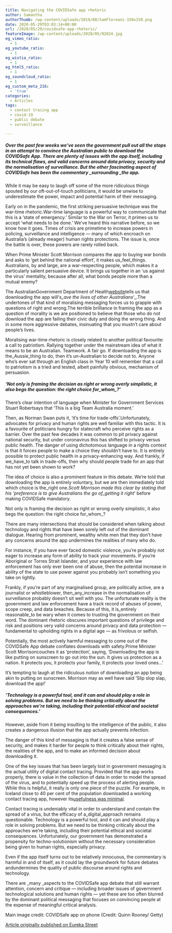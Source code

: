 ```yaml
---
title: Navigating the COVIDSafe app rhetoric
author: Samantha
authorThumb: /wp-content/uploads/2019/08/SamFloreani-150x150.png
date: 2020-05-29T03:03:14+00:00
url: /2020/05/29/covidsafe-app-rhetoric/
featureImage: /wp-content/uploads/2020/05/92024.jpg
eg_vimeo_ratio:
  - 1
eg_youtube_ratio:
  - 1
eg_wistia_ratio:
  - 1
eg_html5_ratio:
  - 1
eg_soundcloud_ratio:
  - 1
eg_custom_meta_216:
  - 'true'
categories:
  - Articles
tags:
  - contact tracing app
  - covid-19
  - public debate
  - surveillance

---
```

##### Over the past few weeks we’ve seen the government pull out all the stops in an attempt to convince the Australian public to download the COVIDSafe App. There are plenty of issues with the app itself, including its technical flaws, and valid concerns around data privacy, security and the normalisation of surveillance. But the other fascinating aspect of COVIDSafe has been the commentary _surrounding _the app. 

While it may be easy to laugh off some of the more ridiculous things spouted by our oft-out-of-touch politicians, it would be unwise to underestimate the power, impact and potential harm of their messaging.

Early on in the pandemic, the first striking persuasive technique was the war-time rhetoric.War-time language is a powerful way to communicate that this is a ‘state of emergency.’ Similar to the War on Terror, it primes us to accept ‘what needs to be done.’ We’ve heard this narrative before, so we know how it goes. Times of crisis are primetime to increase powers in policing, surveillance and intelligence — many of which encroach on Australia’s (already meager) human rights protections. The issue is, once the battle is over, these powers are rarely rolled back.

When Prime Minister Scott Morrison compares the app to buying war bonds and asks to ‘get behind the national effort’, it makes us_feel_things. Australians, by and large, are a war-respecting people, which makes it a particularly salient persuasive device. It brings us together in an ‘us against the virus’ mentality, because after all, what bonds people more than a mutual enemy?

The AustralianGovernment Department of Health[website][1]tells us that downloading the app will&#8216;_s_ave the lives of other Australians_&#8216;_.The undertones of that kind of moralising messaging forces us to grapple with questions of right and wrong.The terrible brilliance in framing the app as a question of morality is we are positioned to believe that those who do not download the app are failing their civic duty and doing the wrong thing. And in some more aggressive debates, insinuating that you mustn’t care about people’s lives.

Moralising war-time rhetoric is closely related to another political favourite: a call to patriotism. Rallying together under the mainstream idea of what it means to be an Australian. Teamwork. A fair go. If downloading the app is the_Aussie_thing to do, then it’s un-Australian to decide not to. Anyone who’s ever sat through an English class in Year 10 will remember that a call to patriotism is a tried and tested, albeit painfully obvious, mechanism of persuasion.

##### &#8216;Not only is framing the decision as right or wrong overly simplistic, it also begs the question: the right choice for_whom_?&#8217;

There’s clear intention of language when Minister for Government Services Stuart Robertsays that ‘This is a big Team Australia moment.’

Then, as Norman Swan puts it, &#8216;it&#8217;s time for trade-offs’.Unfortunately, advocates for privacy and human rights are well familiar with this tactic. It is a favourite of politicians hungry for statecraft who perceive rights as a barrier. Over the past few decades it was common to pit privacy against national security, but under coronavirus this has shifted to privacy versus public health. The danger of using dichotomous language in a rights context is that it forces people to make a choice they shouldn’t have to. It is entirely possible to protect public health in a privacy-enhancing way. And frankly, if we_have_to talk in trade-offs, then why should people trade for an app that has not yet been shown to work?

The idea of choice is also a prominent feature in this debate. We’re told that downloading the app is entirely voluntary, but we are then immediately told which choice is the_right one._Scott Morrison made this clear by stating that his ‘preference is to give Australians the go of_getting it right_’ before making COVIDSafe mandatory.

Not only is framing the decision as right or wrong overly simplistic, it also begs the question: the right choice for_whom_?

There are many intersections that should be considered when talking about technology and rights that have been sorely left out of the dominant dialogue. Hearing from prominent, wealthy white men that they don’t have any concerns around the app undermines the realities of many who do.

For instance, if you have ever faced domestic violence, you’re probably not eager to increase any form of ability to track your movements. If you’re Aboriginal or Torres Strait Islander, and your experience with law enforcement has only ever been one of abuse, then the potential increase in ability of the state to use power against you probably isn’t something you take on lightly.

Frankly, if you’re part of any marginalised group, are politically active, are a journalist or whistleblower, then_any_increase in the normalisation of surveillance probably doesn’t sit well with you. The unfortunate reality is the government and law enforcement have a track record of abuses of power, scope creep, and data breaches. Because of this, it is_entirely reasonable_to be wary when it comes to trusting the government on their word. The dominant rhetoric obscures important questions of privilege and risk and positions very valid concerns around privacy and data protection —fundamental to upholding rights in a digital age — as frivolous or selfish.

Potentially, the most actively harmful messaging to come out of the COVIDSafe App debate conflates downloads with safety.Prime Minister Scott Morrisoncouches it as ‘protection’, saying, ‘Downloading the app is like putting on sunscreen to go out into the sun. It gives us protection as a nation. It protects you, it protects your family, it protects your loved ones…’

It’s tempting to laugh at the ridiculous notion of downloading an app being akin to putting on sunscreen. Morrison may as well have said ‘Slip slop slap, download the app!’

##### &#8216;Technology is a powerful tool, and it can and should play a role in solving problems. But we need to be thinking critically about the approaches we’re taking, including their potential ethical and societal consequences.&#8217;

However, aside from it being insulting to the intelligence of the public, it also creates a dangerous illusion that the app actually prevents infection.

The danger of this kind of messaging is that it creates a false sense of security, and makes it harder for people to think critically about their rights, the realities of the app, and to make an informed decision about downloading it.

One of the key issues that has been largely lost in government messaging is the actual utility of digital contact tracing. Provided that the app works properly, there is value in the collection of data in order to model the spread of the virus, and to potentially speed up the process of alerting people. While this is helpful, it really is only one piece of the puzzle. For example, in Iceland close to 40 per cent of the population downloaded a working contact tracing app, however its[usefulness was minimal][2].

Contact tracing is undeniably vital in order to understand and contain the spread of a virus, but the efficacy of a_digital_approach remains questionable. Technology is a powerful tool, and it can and should play a role in solving problems. But we need to be thinking critically about the approaches we’re taking, including their potential ethical and societal consequences. Unfortunately, our government has demonstrated a propensity for techno-solutionism without the necessary consideration being given to human rights, especially privacy.

Even if the app itself turns out to be relatively innocuous, the commentary is harmful in and of itself, as it could lay the groundwork for future debates andundermines the quality of public discourse around rights and technology.

There are _many _aspects to the COVIDSafe app debate that still warrant attention, concern and critique — including broader issues of government technological solutions and human rights — yet these are too often blurred by the dominant political messaging that focuses on convincing people at the expense of meaningful critical analysis. 

Main image credit: COVIDSafe app on phone (Credit: Quinn Rooney/ Getty)

[Article originally published on Eureka Street][3]

 [1]: https://www.health.gov.au/resources/apps-and-tools/covidsafe-app
 [2]: https://www.technologyreview.com/2020/05/11/1001541/iceland-rakning-c19-covid-contact-tracing/
 [3]: https://www.eurekastreet.com.au/article/navigating-the-covidsafe-app-rhetoric